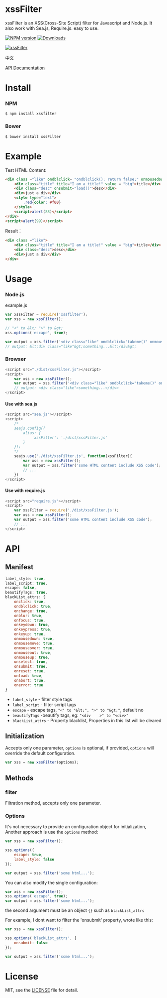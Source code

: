 # xssFilter
xssFilter is an XSS(Cross-Site Script) filter for Javascript and Node.js. It also work with Sea.js, Require.js. easy to use.

[![NPM version][npm-image]][npm-url] [![Downloads][downloads-image]][npm-url]

[![xssFilter](https://nodei.co/npm/xssFilter.png)](https://npmjs.org/package/xssFilter)

[npm-url]: https://npmjs.org/package/xssFilter
[downloads-image]: http://img.shields.io/npm/dm/xssFilter.svg
[npm-image]: http://img.shields.io/npm/v/xssFilter.svg

[中文](https://github.com/superRaytin/xssFilter/blob/master/README-CN.md)

[API Documentation](#api)

# Install

### NPM

```
$ npm install xssfilter
```

### Bower

```
$ bower install xssFilter
```

# Example

Test HTML Content:

```html
<div class ="like" ondblclick= "ondblclick(); return false;" onmousedown="mousedown()">
	<div class="title" title="I am a title!" value = "big">title</div>
	<div class="desc" onsubmit="load()">desc</div>
	<div>just a div</div>
	<style type="text">
		.red{color: #f00}
	</style>
	<script>alert(88)</script>
</div>
<script>alert(99)</script>
```

Result：

```html
<div class ="like">
	<div class="title" title="I am a title!" value = "big">title</div>
	<div class="desc">desc</div>
	<div>just a div</div>
</div>
```

# Usage

### Node.js

example.js

```js
var xssFilter = require('xssfilter');
var xss = new xssFilter();

// "<" to &lt; ">" to &gt;
xss.options('escape', true);

var output = xss.filter('<div class="like" ondblclick="takeme()" onmousedown="mousedown()">something...</div>');
// output: &lt;div class="like"&gt;something...&lt;/div&gt;
```

### Browser

```js
<script src="./dist/xssFilter.js"></script>
<script>
    var xss = new xssFilter();
    var output = xss.filter('<div class="like" ondblclick="takeme()" onmousedown="mousedown()">something...</div>');
    // output: <div class="like">something...</div>
</script>
```

#### Use with sea.js

```js
<script src="sea.js"></script>
<script>
    /*
    seajs.config({
        alias: {
            'xssFilter': './dist/xssFilter.js'
        }
    });
    */
    seajs.use('./dist/xssFilter.js', function(xssFilter){
        var xss = new xssFilter();
        var output = xss.filter('some HTML content include XSS code');
        // ...
    })
</script>
```

#### Use with require.js

```js
<script src="require.js"></script>
<script>
    var xssFilter = require('./dist/xssFilter.js');
    var xss = new xssFilter();
    var output = xss.filter('some HTML content include XSS code');
    // ...
</script>
```

# API
## Manifest

```js
label_style: true,
label_script: true,
escape: false,
beautifyTags: true,
blackList_attrs: {
    onclick: true,
    ondblclick: true,
    onchange: true,
    onblur: true,
    onfocus: true,
    onkeydown: true,
    onkeypress: true,
    onkeyup: true,
    onmousedown: true,
    onmousemove: true,
    onmouseover: true,
    onmouseout: true,
    onmouseup: true,
    onselect: true,
    onsubmit: true,
    onreset: true,
    onload: true,
    onabort: true,
    onerror: true
}
```

- `label_style` - filter style tags
- `label_script` - filter script tags
- `escape` - escape tags, `"<" to "&lt;", ">" to "&gt;"`, default no
- `beautifyTags` -beautify tags, eg: `"<div    >" to "<div>"`
- `blackList_attrs` - Property blacklist, Properties in this list will be cleared

## Initialization
Accepts only one parameter, `options` is optional, if provided, `options` will override the default configuration.

```js
var xss = new xssFilter(options);
```

## Methods

### filter
Filtration method, accepts only one parameter.

### Options

It's not necessary to provide an configuration object for initialization, Another approach is use the `options` method:

```js
var xss = new xssFilter();

xss.options({
    escape: true,
    label_style: false
});

var output = xss.filter('some html...');
```

You can also modify the single configuration:

```js
var xss = new xssFilter();
xss.options('escape', true);
var output = xss.filter('some html...');
```

the second argument must be an object `{}` such as `blackList_attrs`

For example, I dont want to filter the 'onsubmit' property, wrote like this:

```js
var xss = new xssFilter();

xss.options('blackList_attrs', {
    onsubmit: false
});

var output = xss.filter('some html...');
```

# License
MIT, see the [LICENSE](https://github.com/superRaytin/xssFilter/blob/master/LICENSE) file for detail.
